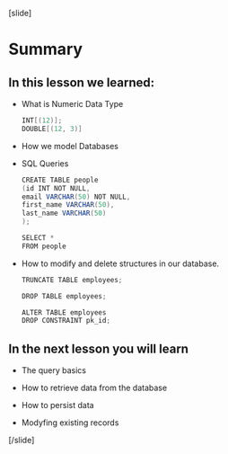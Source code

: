 [slide]

# Summary

## In this lesson we learned:

- What is Numeric Data Type
    
    ```Java
    INT[(12)];
    DOUBLE[(12, 3)] 
    ```

- How we model Databases

- SQL Queries
    
    ```Java
    CREATE TABLE people
    (id INT NOT NULL,
    email VARCHAR(50) NOT NULL,
    first_name VARCHAR(50),
    last_name VARCHAR(50)
    );

    SELECT *
    FROM people
    ```

- How to modify and delete structures in our database.

    ```Java
    TRUNCATE TABLE employees;

    DROP TABLE employees;

    ALTER TABLE employees
    DROP CONSTRAINT pk_id;
    ```

## In the next lesson you will learn

- The query basics 

- How to retrieve data from the database

- How to persist data

- Modyfing existing records

[/slide]

